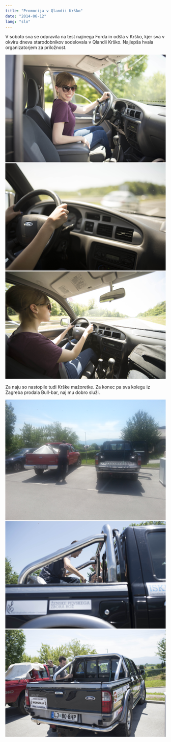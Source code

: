 ```yaml
---
title: "Promocija v Qlandii Krško"
date: "2014-06-12"
lang: "slo"
---
```


V soboto sva se odpravila na test najinega Forda in odšla v Krško, kjer sva v okviru dneva starodobnikov sodelovala v Qlandii Krško. Najlepša hvala organizatorjem za priložnost.

![IMG_2573](../images/IMG_2573.jpg)![IMG_2575](../images/IMG_2575.jpg)![IMG_2576](../images/IMG_2576.jpg)

Za naju so nastopile tudi Krške mažoretke. Za konec pa sva kolegu iz Zagreba prodala Bull-bar, naj mu dobro služi.

![IMG_20140607_123452](../images/IMG_20140607_123452.jpg)![IMG_2569](../images/IMG_2569.jpg)![IMG_2568](../images/IMG_2568.jpg)
